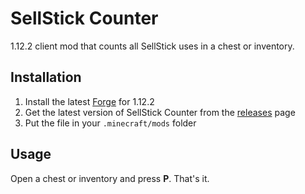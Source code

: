 # SellStick Counter
1.12.2 client mod that counts all SellStick uses in a chest or inventory.

## Installation
1. Install the latest [Forge](https://files.minecraftforge.net/net/minecraftforge/forge/index_1.12.2.html) for 1.12.2
2. Get the latest version of SellStick Counter from the [releases](https://github.com/aembur/sellstick-counter/releases) page
3. Put the file in your `.minecraft/mods` folder

## Usage
Open a chest or inventory and press **P**. That's it.
